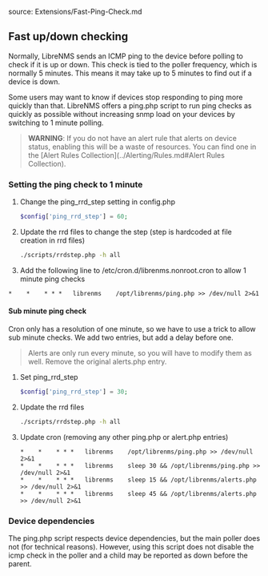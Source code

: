 source: Extensions/Fast-Ping-Check.md

## Fast up/down checking

Normally, LibreNMS sends an ICMP ping to the device before polling to check if it is up or down.
This check is tied to the poller frequency, which is normally 5 minutes.  This means it may take up to 5 minutes
to find out if a device is down.

Some users may want to know if devices stop responding to ping more quickly than that. LibreNMS offers a ping.php script
to run ping checks as quickly as possible without increasing snmp load on your devices by switching to 1 minute polling.

> **WARNING**: If you do not have an alert rule that alerts on device status, enabling this will be a waste of resources.
> You can find one in the [Alert Rules Collection](../Alerting/Rules.md#Alert Rules Collection).
                         


### Setting the ping check to 1 minute

1. Change the ping_rrd_step setting in config.php
    ```php
    $config['ping_rrd_step'] = 60;
    ```

2. Update the rrd files to change the step (step is hardcoded at file creation in rrd files)
    ```bash
    ./scripts/rrdstep.php -h all
    ```

3. Add the following line to /etc/cron.d/librenms.nonroot.cron to allow 1 minute ping checks

```
*    *    * * *   librenms    /opt/librenms/ping.php >> /dev/null 2>&1
```

#### Sub minute ping check

Cron only has a resolution of one minute, so we have to use a trick to allow sub minute checks.
We add two entries, but add a delay before one.

>Alerts are only run every minute, so you will have to modify them as well. Remove the original alerts.php entry.

1. Set ping_rrd_step
    ```php
   $config['ping_rrd_step'] = 30;
   ```
   
2. Update the rrd files
    ```bash
    ./scripts/rrdstep.php -h all
    ```

3. Update cron (removing any other ping.php or alert.php entries)
    ```
    *    *    * * *   librenms    /opt/librenms/ping.php >> /dev/null 2>&1
    *    *    * * *   librenms    sleep 30 && /opt/librenms/ping.php >> /dev/null 2>&1
    *    *    * * *   librenms    sleep 15 && /opt/librenms/alerts.php >> /dev/null 2>&1
    *    *    * * *   librenms    sleep 45 && /opt/librenms/alerts.php >> /dev/null 2>&1
    ```

### Device dependencies

The ping.php script respects device dependencies, but the main poller does not (for technical reasons).
However, using this script does not disable the icmp check in the poller and a child may be reported as
down before the parent.
